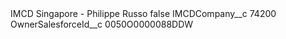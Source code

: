 <?xml version="1.0" encoding="UTF-8"?>
<CustomMetadata xmlns="http://soap.sforce.com/2006/04/metadata" xmlns:xsi="http://www.w3.org/2001/XMLSchema-instance" xmlns:xsd="http://www.w3.org/2001/XMLSchema">
    <label>IMCD Singapore - Philippe Russo</label>
    <protected>false</protected>
    <values>
        <field>IMCDCompany__c</field>
        <value xsi:type="xsd:string">74200</value>
    </values>
    <values>
        <field>OwnerSalesforceId__c</field>
        <value xsi:type="xsd:string">0050O0000088DDW</value>
    </values>
</CustomMetadata>
